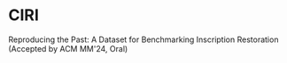 # CIRI
Reproducing the Past: A Dataset for Benchmarking Inscription Restoration (Accepted by ACM MM'24, Oral)
